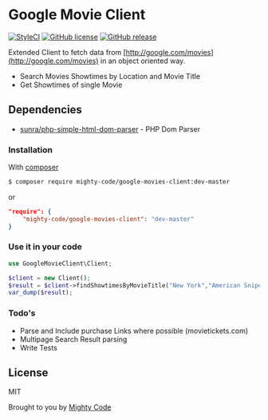 # Google Movie Client
[![StyleCI](https://styleci.io/repos/30374769/shield)](https://styleci.io/repos/30374769)
[![GitHub license](https://img.shields.io/github/license/strebl/pi.strebl.ch.svg?style=flat-square)](https://github.com/strebl/pi.strebl.ch/blob/master/LICENSE)
[![GitHub release](https://img.shields.io/github/release/strebl/pi.strebl.ch.svg?style=flat-square)](https://github.com/strebl/pi.strebl.ch/releases)

Extended Client to fetch data from [http://google.com/movies](http://google.com/movies) in an object oriented way.

  - Search Movies Showtimes by Location and Movie Title
  - Get Showtimes of single Movie

## Dependencies

* [sunra/php-simple-html-dom-parser](https://github.com/sunra/php-simple-html-dom-parser) - PHP Dom Parser

### Installation

With [composer](https://getcomposer.org/)

```sh
$ composer require mighty-code/google-movies-client:dev-master
```

or

```json
"require": {
    "mighty-code/google-movies-client": "dev-master"
}
```
### Use it in your code

```php
use GoogleMovieClient\Client;

$client = new Client();
$result = $client->findShowtimesByMovieTitle("New York","American Sniper","en");
var_dump($result);
```

### Todo's

 - Parse and Include purchase Links where possible (movietickets.com)
 - Multipage Search Result parsing
 - Write Tests

License
----

MIT

Brought to you by [Mighty Code](http://mighty-code.com)

